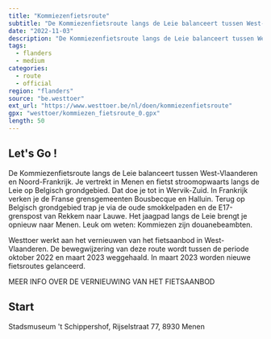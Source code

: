 ```yaml
---
title: "Kommiezenfietsroute"
subtitle: "De Kommiezenfietsroute langs de Leie balanceert tussen West-Vlaanderen en Noord-Frankrijk"
date: "2022-11-03"
description: "De Kommiezenfietsroute langs de Leie balanceert tussen West-Vlaanderen en Noord-Frankrijk" 
tags:
  - flanders
  - medium
categories: 
  - route
  - official
region: "flanders"
source: "be.westtoer"
ext_url: "https://www.westtoer.be/nl/doen/kommiezenfietsroute"
gpx: "westtoer/kommiezen_fietsroute_0.gpx"
length: 50
---
```


## Let's Go !

De Kommiezenfietsroute langs de Leie balanceert tussen West-Vlaanderen en Noord-Frankrijk. Je vertrekt in Menen en fietst stroomopwaarts langs de Leie op Belgisch grondgebied. Dat doe je tot in Wervik-Zuid. In Frankrijk verken je de Franse grensgemeenten Bousbecque en Halluin. Terug op Belgisch grondgebied trap je via de oude smokkelpaden en de E17-grenspost van Rekkem naar Lauwe. Het jaagpad langs de Leie brengt je opnieuw naar Menen. Leuk om weten: Kommiezen zijn douanebeambten.

Westtoer werkt aan het vernieuwen van het fietsaanbod in West-Vlaanderen. De bewegwijzering van deze route wordt tussen de periode oktober 2022 en maart 2023 weggehaald. In maart 2023 worden nieuwe fietsroutes gelanceerd.

MEER INFO OVER DE VERNIEUWING VAN HET FIETSAANBOD

## Start 

Stadsmuseum 't Schippershof, Rijselstraat 77, 8930 Menen 


